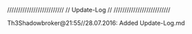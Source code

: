 
//////////////////////////
//		Update-Log		//
//////////////////////////

Th3Shadowbroker@21:55//28.07.2016: Added Update-Log.md